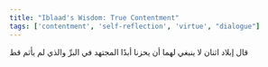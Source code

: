 ```yaml
---
title: "Iblaad's Wisdom: True Contentment"
tags: ['contentment', 'self-reflection', 'virtue', "dialogue"]
---
```


 قال إبلاد اثنان لا ينبغي لهما أن يحزنا أبدًا المجتهد في البرِّ والذي لم يأثم قط
